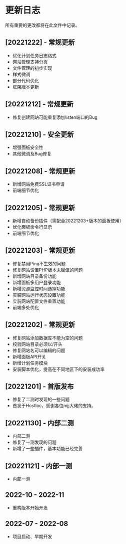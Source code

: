 # 更新日志

所有重要的更改都将在此文件中记录。


## [20221222] - 常规更新

- 优化计划任务日志格式
- 网站管理支持分页
- 文件管理的初步实现
- 样式微调
- 部分代码优化
- 框架版本更新

## [20221212] - 常规更新

- 修复创建网站可能重复添加listen端口的Bug

## [20221210] - 安全更新

- 增强面板安全性
- 其他微调及Bug修复

## [20221208] - 常规更新

- 新增网站免费SSL证书申请
- 前端细节优化

## [20221205] - 常规更新

- 新增自动备份插件（需配合20221203+版本的面板使用）
- 优化面板命令行显示
- 前端细节优化

## [20221203] - 常规更新

- 修复禁用Ping不生效的问题
- 修复网站设置PHP版本未赋值的问题
- 新增网站目录备份功能
- 新增面板多用户登录功能
- 新增资源监控时间选择功能
- 实装网站运行状态设置功能
- 实装网站配置文件重置功能
- 前端多处优化

## [20221202] - 常规更新

- 修复网站添加数据库不能为空的问题
- 校验网站目录必须以/开头
- 修复网站名可以编辑的问题
- 新增面板API开关
- 新增计划任务模块
- 安装脚本优化，提高在不同地区下的安装成功率

## [20221201] - 首版发布

- 修复了二测时发现的一些问题
- 首发于Hostloc，感谢各位mjj大佬的支持。

## [20221130] - 内部二测

- 内部二测
- 修复了一测发现的问题
- 新增了一些插件，基本功能已经完善

## [20221121] - 内部一测

- 内部一测

## 2022-10 - 2022-11

- 重构版本开始开发

## 2022-07 - 2022-08

- 项目启动、早期开发
